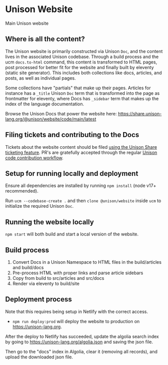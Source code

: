 # Unison Website

Main Unison website

## Where is all the content?

The Unison website is primarily constructed via Unison `Doc`, and the content
lives in the associated Unison codebase. Through a build process and the ucm
`docs.to-html` command, this content is transformed to HTML pages, post
processed for better fit for the website and finally built by eleventy (static
site generator). This includes both collections like docs, articles, and posts,
as well as individual pages.

Some collections have "partials" that make up their pages. Articles for
instance has a `_title` Unison `Doc` term that is transformed into the page as
frontmatter for eleventy, where Docs has `_sidebar` term that makes up the
index of the language documentation.

Browse the Unison Docs that power the website here: https://share.unison-lang.org/@unison/website/code/main/latest

## Filing tickets and contributing to the Docs

Tickets about the website content should be filed [using the Unison Share ticketing feature](https://share.unison-lang.org/@unison/website/tickets).
PR's are gratefully accepted through the regular [Unison code contribution workflow](https://share.unison-lang.org/@unison/website/code/main/latest/terms/docs/contributeDocs).

## Setup for running locally and deployment

Ensure all dependencies are installed by running `npm install` (node v17+
recommended).

Run `ucm --codebase-create .` and then `clone @unison/website` inside `ucm` to
initialize the required Unison `Doc`.

## Running the website locally

`npm start` will both build and start a local version of the website.

## Build process

1. Convert Docs in a Unison Namespace to HTML files in the build/articles and build/docs
2. Pre-process HTML with proper links and parse article sidebars
3. Copy from build to src/articles and src/docs
4. Render via eleventy to build/site

## Deployment process

Note that this requires being setup in Netlify with the correct access.

- `npm run deploy:prod` will deploy the website to production on https://unison-lang.org.

After the deploy to Netlify has succeeded, update the algolia search index by
going to https://unison-lang.org/algolia.json and saving the json file.

Then go to the "docs" index in Algolia, clear it (removing all records), and
upload the downloaded json file.

